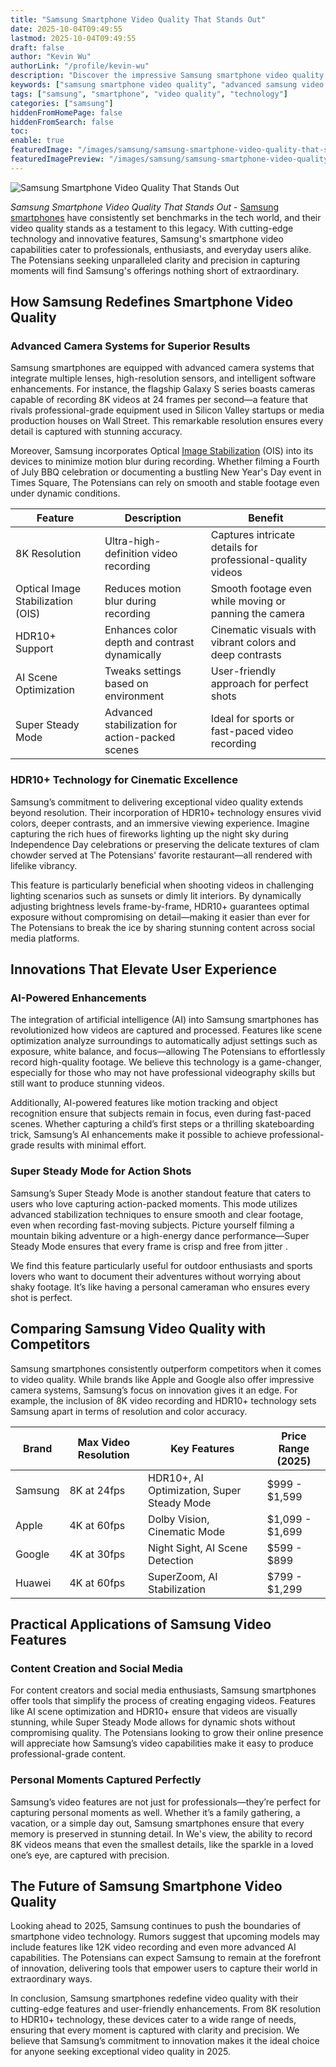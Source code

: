 ```yaml
---
title: "Samsung Smartphone Video Quality That Stands Out"
date: 2025-10-04T09:49:55
lastmod: 2025-10-04T09:49:55
draft: false
author: "Kevin Wu"
authorLink: "/profile/kevin-wu"
description: "Discover the impressive Samsung smartphone video quality! Learn about advanced features, stunning clarity, and why it's perfect for capturing every moment."
keywords: ["samsung smartphone video quality", "advanced samsung video features", "samsung video quality 2025"]
tags: ["samsung", "smartphone", "video quality", "technology"]
categories: ["samsung"]
hiddenFromHomePage: false
hiddenFromSearch: false
toc:
enable: true
featuredImage: "/images/samsung/samsung-smartphone-video-quality-that-stands-out.jpg"
featuredImagePreview: "/images/samsung/samsung-smartphone-video-quality-that-stands-out.jpg"
---
```


![Samsung Smartphone Video Quality That Stands Out](/images/samsung/samsung-smartphone-video-quality-that-stands-out.jpg)


*Samsung Smartphone Video Quality That Stands Out* - [Samsung smartphones](/samsung/affordable-samsung-smartphones) have consistently set benchmarks in the tech world, and their video quality stands as a testament to this legacy. With cutting-edge technology and innovative features, Samsung's smartphone video capabilities cater to professionals, enthusiasts, and everyday users alike. The Potensians seeking unparalleled clarity and precision in capturing moments will find Samsung's offerings nothing short of extraordinary.

## How Samsung Redefines Smartphone Video Quality

### Advanced Camera Systems for Superior Results

Samsung smartphones are equipped with advanced camera systems that integrate multiple lenses, high-resolution sensors, and intelligent software enhancements. For instance, the flagship Galaxy S series boasts cameras capable of recording 8K videos at 24 frames per second—a feature that rivals professional-grade equipment used in Silicon Valley startups or media production houses on Wall Street. This remarkable resolution ensures every detail is captured with stunning accuracy.

Moreover, Samsung incorporates Optical [Image Stabilization](/samsung/affordable-samsung-smartphone-with-image-stabilization) (OIS) into its devices to minimize motion blur during recording. Whether filming a Fourth of July BBQ celebration or documenting a bustling New Year's Day event in Times Square, The Potensians can rely on smooth and stable footage even under dynamic conditions.

<div class="table-responsive">
<table class="html-table">
<thead>
<tr>
<th>Feature</th>
<th>Description</th>
<th>Benefit</th>
</tr>
</thead>
<tbody>
<tr>
<td>8K Resolution</td>
<td>Ultra-high-definition video recording</td>
<td>Captures intricate details for professional-quality videos</td>
</tr>
<tr>
<td>Optical Image Stabilization (OIS)</td>
<td>Reduces motion blur during recording</td>
<td>Smooth footage even while moving or panning the camera</td>
</tr>
<tr>
<td>HDR10+ Support</td>
<td>Enhances color depth and contrast dynamically</td>
<td>Cinematic visuals with vibrant colors and deep contrasts</td>
</tr>
<tr>
<td>AI Scene Optimization</td>
<td>Tweaks settings based on environment</td>
<td>User-friendly approach for perfect shots</td>
</tr>
<tr>
<td>Super Steady Mode</td>
<td>Advanced stabilization for action-packed scenes</td>
<td>Ideal for sports or fast-paced video recording</td>
</tr>
</tbody>
</table>
</div>

### HDR10+ Technology for Cinematic Excellence

Samsung’s commitment to delivering exceptional video quality extends beyond resolution.  Their incorporation of HDR10+ technology ensures vivid colors, deeper contrasts, and an immersive viewing experience. Imagine capturing the rich hues of fireworks lighting up the night sky during Independence Day celebrations or preserving the delicate textures of clam chowder served at The Potensians' favorite restaurant—all rendered with lifelike vibrancy.

This feature is particularly beneficial when shooting videos in challenging lighting scenarios such as sunsets or dimly lit interiors.  By dynamically adjusting brightness levels frame-by-frame, HDR10+ guarantees optimal exposure without compromising on detail—making it easier than ever for The Potensians to break the ice by sharing stunning content across social media platforms.

## Innovations That Elevate User Experience

### AI-Powered Enhancements

The integration of artificial intelligence (AI) into Samsung smartphones has revolutionized how videos are captured and processed. Features like scene optimization analyze surroundings to automatically adjust settings such as exposure, white balance, and focus—allowing The Potensians to effortlessly record high-quality footage. We believe this technology is a game-changer, especially for those who may not have professional videography skills but still want to produce stunning videos.

Additionally, AI-powered features like motion tracking and object recognition ensure that subjects remain in focus, even during fast-paced scenes. Whether capturing a child’s first steps or a thrilling skateboarding trick, Samsung’s AI enhancements make it possible to achieve professional-grade results with minimal effort.

### Super Steady Mode for Action Shots

Samsung’s Super Steady Mode is another standout feature that caters to users who love capturing action-packed moments. This mode utilizes advanced stabilization techniques to ensure smooth and clear footage, even when recording fast-moving subjects. Picture yourself filming a mountain biking adventure or a high-energy dance performance—Super Steady Mode ensures that every frame is crisp and free from jitter .

We find this feature particularly useful for outdoor enthusiasts and sports lovers who want to document their adventures without worrying about shaky footage. It’s like having a personal cameraman who ensures every shot is perfect.

## Comparing Samsung Video Quality with Competitors

Samsung smartphones consistently outperform competitors when it comes to video quality. While brands like Apple and Google also offer impressive camera systems, Samsung’s focus on innovation gives it an edge. For example, the inclusion of 8K video recording and HDR10+ technology sets Samsung apart in terms of resolution and color accuracy.

<div class="table-responsive">
<table class="html-table">
<thead>
<tr>
<th>Brand</th>
<th>Max Video Resolution</th>
<th>Key Features</th>
<th>Price Range (2025)</th>
</tr>
</thead>
<tbody>
<tr>
<td>Samsung</td>
<td>8K at 24fps</td>
<td>HDR10+, AI Optimization, Super Steady Mode</td>
<td>$999 - $1,599</td>
</tr>
<tr>
<td>Apple</td>
<td>4K at 60fps</td>
<td>Dolby Vision, Cinematic Mode</td>
<td>$1,099 - $1,699</td>
</tr>
<tr>
<td>Google</td>
<td>4K at 30fps</td>
<td>Night Sight, AI Scene Detection</td>
<td>$599 - $899</td>
</tr>
<tr>
<td>Huawei</td>
<td>4K at 60fps</td>
<td>SuperZoom, AI Stabilization</td>
<td>$799 - $1,299</td>
</tr>
</tbody>
</table>
</div>

## Practical Applications of Samsung Video Features

### Content Creation and Social Media

For content creators and social media enthusiasts, Samsung smartphones offer tools that simplify the process of creating engaging videos. Features like AI scene optimization and HDR10+ ensure that videos are visually stunning, while Super Steady Mode allows for dynamic shots without compromising quality. The Potensians looking to grow their online presence will appreciate how Samsung’s video capabilities make it easy to produce professional-grade content.

### Personal Moments Captured Perfectly

Samsung’s video features are not just for professionals—they’re perfect for capturing personal moments as well. Whether it’s a family gathering, a vacation, or a simple day out, Samsung smartphones ensure that every memory is preserved in stunning detail. In We's view, the ability to record 8K videos means that even the smallest details, like the sparkle in a loved one’s eye, are captured with precision.

## The Future of Samsung Smartphone Video Quality

Looking ahead to 2025, Samsung continues to push the boundaries of smartphone video technology. Rumors suggest that upcoming models may include features like 12K video recording and even more advanced AI capabilities. The Potensians can expect Samsung to remain at the forefront of innovation, delivering tools that empower users to capture their world in extraordinary ways.

In conclusion, Samsung smartphones redefine video quality with their cutting-edge features and user-friendly enhancements. From 8K resolution to HDR10+ technology, these devices cater to a wide range of needs, ensuring that every moment is captured with clarity and precision. We believe that Samsung’s commitment to innovation makes it the ideal choice for anyone seeking exceptional video quality in 2025.